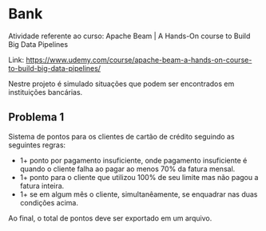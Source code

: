 # Bank
Atividade referente ao curso: Apache Beam | A Hands-On course to Build Big Data Pipelines

Link: https://www.udemy.com/course/apache-beam-a-hands-on-course-to-build-big-data-pipelines/

Nestre projeto é simulado situações que podem ser encontrados em instituições bancárias.




## Problema 1

Sistema de pontos para os clientes de cartão de crédito seguindo as seguintes regras:

- 1+ ponto por pagamento insuficiente, onde pagamento insuficiente é quando o cliente falha ao pagar ao menos 70% da fatura mensal.
- 1+ ponto para o cliente que utilizou 100% de seu limite mas não pagou a fatura inteira.
- 1+ se em algum mês o cliente, simultanêamente, se enquadrar nas duas condições acima. 

Ao final, o total de pontos deve ser exportado em um arquivo.




